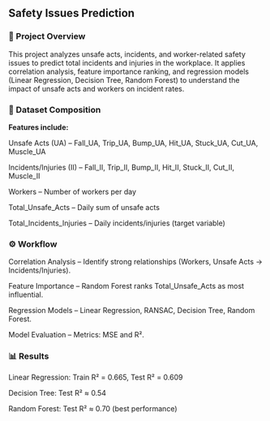 ## Safety Issues Prediction
### 📌 Project Overview

This project analyzes unsafe acts, incidents, and worker-related safety issues to predict total incidents and injuries in the workplace.
It applies correlation analysis, feature importance ranking, and regression models (Linear Regression, Decision Tree, Random Forest) to understand the impact of unsafe acts and workers on incident rates.

### 📂 Dataset Composition

**Features include:**

Unsafe Acts (UA) – Fall_UA, Trip_UA, Bump_UA, Hit_UA, Stuck_UA, Cut_UA, Muscle_UA

Incidents/Injuries (II) – Fall_II, Trip_II, Bump_II, Hit_II, Stuck_II, Cut_II, Muscle_II

Workers – Number of workers per day

Total_Unsafe_Acts – Daily sum of unsafe acts

Total_Incidents_Injuries – Daily incidents/injuries (target variable)

### ⚙️ Workflow

Correlation Analysis – Identify strong relationships (Workers, Unsafe Acts → Incidents/Injuries).

Feature Importance – Random Forest ranks Total_Unsafe_Acts as most influential.

Regression Models – Linear Regression, RANSAC, Decision Tree, Random Forest.

Model Evaluation – Metrics: MSE and R².

### 📊 Results

Linear Regression: Train R² = 0.665, Test R² = 0.609

Decision Tree: Test R² ≈ 0.54

Random Forest: Test R² ≈ 0.70 (best performance)
